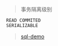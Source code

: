 
> 事务隔离级别

```oracle
READ COMMITED
SERIALIZABLE
```

> [sql-demo](../sql_demo/base/07_transaction.sql)